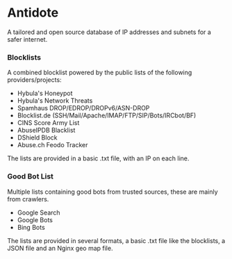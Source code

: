 # Antidote
A tailored and open source database of IP addresses and subnets for a safer internet.

### Blocklists
A combined blocklist powered by the public lists of the following providers/projects:
- Hybula's Honeypot
- Hybula's Network Threats
- Spamhaus DROP/EDROP/DROPv6/ASN-DROP
- Blocklist.de (SSH/Mail/Apache/IMAP/FTP/SIP/Bots/IRCbot/BF)
- CINS Score Army List
- AbuseIPDB Blacklist
- DShield Block
- Abuse.ch Feodo Tracker

The lists are provided in a basic .txt file, with an IP on each line.

### Good Bot List
Multiple lists containing good bots from trusted sources, these are mainly from crawlers.
- Google Search
- Google Bots
- Bing Bots

The lists are provided in several formats, a basic .txt file like the blocklists, a JSON file and an Nginx geo map file.
